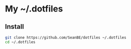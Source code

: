 # My ~/.dotfiles

## Install

```sh
git clone https://github.com/SeanBE/dotfiles ~/.dotfiles
cd ~/.dotfiles
```

